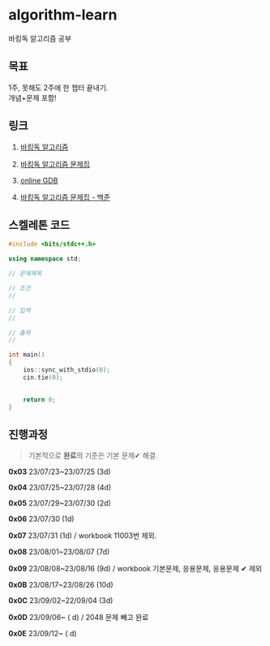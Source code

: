 # algorithm-learn

바킹독 알고리즘 공부


## 목표
1주, 못해도 2주에 한 챕터 끝내기.
<br>개념+문제 포함!


## 링크
1. [바킹독 알고리즘](https://blog.encrypted.gg/category/%EA%B0%95%EC%A2%8C/%EC%8B%A4%EC%A0%84%20%EC%95%8C%EA%B3%A0%EB%A6%AC%EC%A6%98?page=2)

2. [바킹독 알고리즘 문제집](https://github.com/encrypted-def/basic-algo-lecture/blob/master/workbook.md)

3. [online GDB](https://www.onlinegdb.com/)

4. [바킹독 알고리즘 문제집 - 백준](https://www.acmicpc.net/workbook/by/BaaaaaaaaaaarkingDog)


## 스켈레톤 코드
```C++
#include <bits/stdc++.h>

using namespace std;

// 문제제목

// 조건
// 

// 입력 
// 

// 출력
// 

int main()
{
    ios::sync_with_stdio(0);
    cin.tie(0);

   
    return 0;
}
```


## 진행과정
> 기본적으로 **완료**의 기준은 기본 문제✔ 해결.

**0x03** 23/07/23~23/07/25 (3d)

**0x04** 23/07/25~23/07/28 (4d)

**0x05** 23/07/29~23/07/30 (2d)

**0x06** 23/07/30 (1d)

**0x07** 23/07/31 (1d) / workbook 11003번 제외.

**0x08** 23/08/01~23/08/07 (7d)

**0x09** 23/08/08~23/08/16 (9d) / workbook 기본문제, 응용문제, 응용문제 ✔ 제외

**0x0B** 23/08/17~23/08/26 (10d)

**0x0C** 23/09/02~22/09/04 (3d) 

**0x0D** 23/09/06~ ( d) / 2048 문제 빼고 완료

**0x0E** 23/09/12~ ( d) 